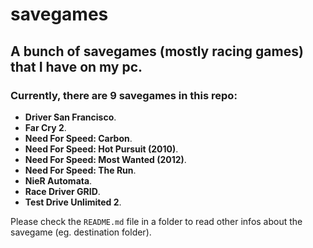 # savegames

## A bunch of savegames (mostly racing games) that I have on my pc.

### Currently, there are 9 savegames in this repo:

- **Driver San Francisco**.
- **Far Cry 2**.
- **Need For Speed: Carbon**.
- **Need For Speed: Hot Pursuit (2010)**.
- **Need For Speed: Most Wanted (2012)**.
- **Need For Speed: The Run**.
- **NieR Automata**.
- **Race Driver GRID**.
- **Test Drive Unlimited 2**.

Please check the `README.md` file in a folder to read other infos about the savegame (eg. destination folder).
